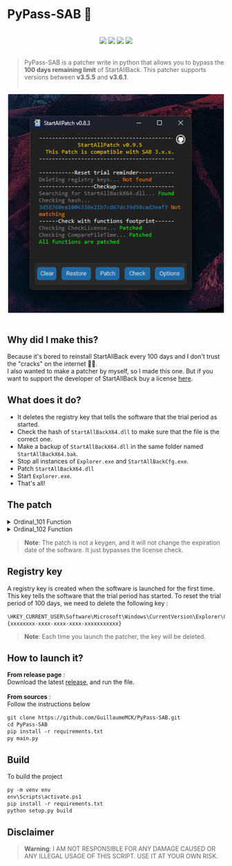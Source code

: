 # PyPass-SAB 🐍

<div align="center">
    <br>
    <img src="https://img.shields.io/badge/Python-3.10-blue.svg">
    <img src="https://img.shields.io/github/languages/code-size/GuillaumeMCK/PyPass-SAB">
    <img src="https://img.shields.io/badge/Platform-Windows-blue.svg">
    <a href="https://github.com/GuillaumeMCK/PyPass-SAB/releases">
        <img src="https://img.shields.io/github/downloads/GuillaumeMCK/PyPass-SAB/total">
    </a>
</div>
<br/>

> PyPass-SAB is a patcher write in python that allows you to bypass the **100 days remaining limit**
> of StartAllBack. This patcher supports versions between **v3.5.5** and **v3.6.1**. <br/>
> <br/>
<div align="center">
    <img src="https://raw.githubusercontent.com/GuillaumeMCK/PyPass-SAB/main/.assets/banner.png" width="500">
</div>
<br>

## Why did I make this?
Because it's bored to reinstall StartAllBack every 100 days and I don't trust
the "cracks" on the internet 🤷‍♂.<br/>
I also wanted to make a patcher by myself, so I made this one.
But if you want to support the developer of StartAllBack buy a license [here](https://www.startallback.com/).

## What does it do?

- It deletes the registry key that tells the software that the trial period as started.
- Check the hash of `StartAllBackX64.dll` to make sure that the file is the correct one.
- Make a backup of `StartAllBackX64.dll` in the same folder named `StartAllBackX64.bak`.
- Stop all instances of `Explorer.exe` and `StartAllBackCfg.exe`.
- Patch `StartAllBackX64.dll`
- Start `Explorer.exe`.
- That's all!

## The patch

<details>
  <summary>Ordinal_101 Function</summary>

```asm
                      *************************************************************
                      *                                                             
                      *   FUNCTION                                                  
                      *************************************************************
                      undefined8  __fastcall  Ordinal_101 (void )
      undefined8        RAX:8          <RETURN>
                      0x2164  101  
                      Ordinal_101                                     XREF[4]:     Entry Point (*) ,  180027af9 (c) , 
                                                                                   18008a9bc (*) ,  1800920fc (*)   
180002164  b8  00  00      MOV        EAX ,0x0
           00  00
180002169  c3              RET
```
</details>

<details>
  <summary>Ordinal_102 Function</summary>

```asm
                      *************************************************************
                      *                                                             
                      *   FUNCTION                                                  
                      *************************************************************
                      undefined8  __fastcall  Ordinal_102 (undefined8 *  param_1 )
      undefined8        RAX:8          <RETURN>
      undefined8 *      RCX:8          param_1
                      0x1f68  102  
                      Ordinal_102                                     XREF[4]:     Entry Point (*) ,  180027aeb (c) , 
                                                                                   18008a9c0 (*) ,  1800920e4 (*)   
180001f68  48  c7  01      MOV        qword ptr [param_1 ],0x1
           01  00  00 
           00
180001f6f  b8  01  00      MOV        EAX ,0x1
           00  00
180001f74  c3              RET
```
</details>

> **Note**: The patch is not a keygen, and it will not change the expiration date of the software. It just bypasses the license check.

## Registry key

A registry key is created when the software is launched for the first time. This key tells the software that the trial period has started.
To reset the trial period of 100 days, we need to delete the following key :

```reg
\HKEY_CURRENT_USER\Software\Microsoft\Windows\CurrentVersion\Explorer\CLSID\{xxxxxxxx-xxxx-xxxx-xxxx-xxxxxxxxxxx}
```

> **Note**: Each time you launch the patcher, the key will be deleted.

## How to launch it?

**From release page** : <br/>
Download the latest [release](https://github.com/GuillaumeMCK/PyPass-SAB/releases), and run the file.
<br><br/>
**From sources** : <br/>
Follow the instructions below <br/>

```batch
git clone https://github.com/GuillaumeMCK/PyPass-SAB.git
cd PyPass-SAB
pip install -r requirements.txt
py main.py
```

## Build

To build the project

```batch
py -m venv env
env\Scripts\activate.ps1
pip install -r requirements.txt
python setup.py build
```

## Disclaimer
> **Warning**:
> I AM NOT RESPONSIBLE FOR ANY DAMAGE CAUSED OR ANY ILLEGAL USAGE OF THIS SCRIPT.
> USE IT AT YOUR OWN RISK.
